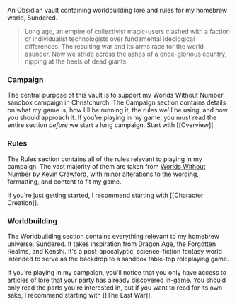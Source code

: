 An Obsidian vault containing worldbuilding lore and rules for my homebrew world, Sundered.
>Long ago, an empire of collectivist magic-users clashed with a faction of individualist technologists over fundamental ideological differences. The resulting war and its arms race tor the world asunder. Now we stride across the ashes of a once-glorious country, nipping at the heels of dead giants.
### Campaign
The central purpose of this vault is to support my Worlds Without Number sandbox campaign in Christchurch. The Campaign section contains details on what my game is, how I'll be running it, the rules we'll be using, and how you should approach it. If you're playing in my game, you must read the entire section *before* we start a long campaign. Start with [[Overview]].
### Rules
The Rules section contains all of the rules relevant to playing in my campaign. The vast majority of them are taken from [Worlds Without Number by Kevin Crawford](https://www.drivethrurpg.com/en/product/348791/worlds-without-number), with minor alterations to the wording, formatting, and content to fit my game.

If you're just getting started, I recommend starting with [[Character Creation]].
### Worldbuilding
The Worldbuilding section contains everything relevant to my homebrew universe, Sundered. It takes inspiration from Dragon Age, the Forgotten Realms, and Kenshi. It's a post-apocalyptic, science-fiction fantasy world intended to serve as the backdrop to a sandbox table-top roleplaying game.

If you're playing in my campaign, you'll notice that you only have access to articles of lore that your party has already discovered in-game. You should only read the parts you're interested in, but if you want to read for its own sake, I recommend starting with [[The Last War]].